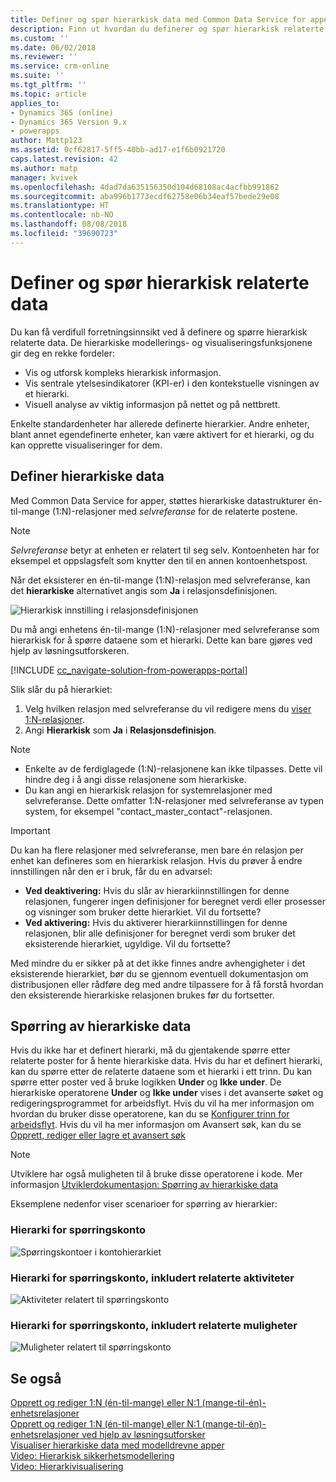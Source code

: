 ```yaml
---
title: Definer og spør hierarkisk data med Common Data Service for apper | MicrosoftDocs
description: Finn ut hvordan du definerer og spør hierarkisk relaterte data
ms.custom: ''
ms.date: 06/02/2018
ms.reviewer: ''
ms.service: crm-online
ms.suite: ''
ms.tgt_pltfrm: ''
ms.topic: article
applies_to:
- Dynamics 365 (online)
- Dynamics 365 Version 9.x
- powerapps
author: Mattp123
ms.assetid: 0cf62817-5ff5-40bb-ad17-e1f6b0921720
caps.latest.revision: 42
ms.author: matp
manager: kvivek
ms.openlocfilehash: 4dad7da635156350d104d68108ac4acfbb991862
ms.sourcegitcommit: aba996b1773ecdf62758e06b34eaf57bede29e08
ms.translationtype: HT
ms.contentlocale: nb-NO
ms.lasthandoff: 08/08/2018
ms.locfileid: "39690723"
---
```

# <a name="define-and-query-hierarchically-related-data"></a>Definer og spør hierarkisk relaterte data

Du kan få verdifull forretningsinnsikt ved å definere og spørre hierarkisk relaterte data. De hierarkiske modellerings- og visualiseringsfunksjonene gir deg en rekke fordeler:  
  
- Vis og utforsk kompleks hierarkisk informasjon.  
- Vis sentrale ytelsesindikatorer (KPI-er) i den kontekstuelle visningen av et hierarki.  
- Visuell analyse av viktig informasjon på nettet og på nettbrett.  
  
Enkelte standardenheter har allerede definerte hierarkier. Andre enheter, blant annet egendefinerte enheter, kan være aktivert for et hierarki, og du kan opprette visualiseringer for dem. 

## <a name="define-hierarchical-data"></a>Definer hierarkiske data

Med Common Data Service for apper, støttes hierarkiske datastrukturer én-til-mange (1:N)-relasjoner med *selvreferanse* for de relaterte postene. 

> [!NOTE]
> *Selvreferanse* betyr at enheten er relatert til seg selv. Kontoenheten har for eksempel et oppslagsfelt som knytter den til en annen kontoenhetspost.

Når det eksisterer en én-til-mange (1:N)-relasjon med selvreferanse, kan det **hierarkiske** alternativet angis som **Ja** i relasjonsdefinisjonen.

![Hierarkisk innstilling i relasjonsdefinisjonen](media/self-referential-relationship-car-solution-explorer.png)

Du må angi enhetens én-til-mange (1:N)-relasjoner med selvreferanse som hierarkisk for å spørre dataene som et hierarki. Dette kan bare gjøres ved hjelp av løsningsutforskeren.

[!INCLUDE [cc_navigate-solution-from-powerapps-portal](../../includes/cc_navigate-solution-from-powerapps-portal.md)]

Slik slår du på hierarkiet:  
  
1. Velg hvilken relasjon med selvreferanse du vil redigere mens du [viser 1:N-relasjoner](create-edit-1n-relationships-solution-explorer.md#view-entity-relationships).
2. Angi **Hierarkisk** som **Ja** i **Relasjonsdefinisjon**.  
  
> [!NOTE]
> - Enkelte av de ferdiglagede (1:N)-relasjonene kan ikke tilpasses. Dette vil hindre deg i å angi disse relasjonene som hierarkiske.  
> - Du kan angi en hierarkisk relasjon for systemrelasjoner med selvreferanse. Dette omfatter 1:N-relasjoner med selvreferanse av typen system, for eksempel "contact_master_contact"-relasjonen.  

> [!IMPORTANT]
> Du kan ha flere relasjoner med selvreferanse, men bare én relasjon per enhet kan defineres som en hierarkisk relasjon. Hvis du prøver å endre innstillingen når den er i bruk, får du en advarsel:
>
> - **Ved deaktivering:** Hvis du slår av hierarkiinnstillingen for denne relasjonen, fungerer ingen definisjoner for beregnet verdi eller prosesser og visninger som bruker dette hierarkiet. Vil du fortsette? 
> - **Ved aktivering:**  Hvis du aktiverer hierarkiinnstillingen for denne relasjonen, blir alle definisjoner for beregnet verdi som bruker det eksisterende hierarkiet, ugyldige. Vil du fortsette?
>
> Med mindre du er sikker på at det ikke finnes andre avhengigheter i det eksisterende hierarkiet, bør du se gjennom eventuell dokumentasjon om distribusjonen eller rådføre deg med andre tilpassere for å få forstå hvordan den eksisterende hierarkiske relasjonen brukes før du fortsetter.

<a name="BKMK_Querydata"></a> 
  
## <a name="query-hierarchical-data"></a>Spørring av hierarkiske data  

Hvis du ikke har et definert hierarki, må du gjentakende spørre etter relaterte poster for å hente hierarkiske data. Hvis du har et definert hierarki, kan du spørre etter de relaterte dataene som et hierarki i ett trinn. Du kan spørre etter poster ved å bruke logikken **Under** og **Ikke under**. De hierarkiske operatorene **Under** og **Ikke under** vises i det avanserte søket og redigeringsprogrammet for arbeidsflyt. Hvis du vil ha mer informasjon om hvordan du bruker disse operatorene, kan du se [Konfigurer trinn for arbeidsflyt](/flow/configure-workflow-steps#setting-conditions-for-workflow-actions). Hvis du vil ha mer informasjon om Avansert søk, kan du se [Opprett, rediger eller lagre et avansert søk](https://docs.microsoft.com/dynamics365/customer-engagement/basics/save-advanced-find-search)  

> [!NOTE]
> Utviklere har også muligheten til å bruke disse operatorene i kode. Mer informasjon [Utviklerdokumentasjon: Spørring av hierarkiske data](/dynamics365/customer-engagement/developer/org-service/query-hierarchical-data)
  
Eksemplene nedenfor viser scenarioer for spørring av hierarkier:  
  
### <a name="query-account-hierarchy"></a>Hierarki for spørringskonto  
  
![Spørringskontoer i kontohierarkiet](media/query-accounts.png)  
  
### <a name="query-account-hierarchy-including-related-activities"></a>Hierarki for spørringskonto, inkludert relaterte aktiviteter  
  
![Aktiviteter relatert til spørringskonto](media/query-account-related-activities.png)  
  
###  <a name="query-account-hierarchy-including-related-opportunities"></a>Hierarki for spørringskonto, inkludert relaterte muligheter  
  
![Muligheter relatert til spørringskonto](media/query-account-related-opportunities.png)  
  
## <a name="see-also"></a>Se også 
[Opprett og rediger 1:N (én-til-mange) eller N:1 (mange-til-én)-enhetsrelasjoner](create-edit-1n-relationships.md)<br />
[Opprett og rediger 1:N (én-til-mange) eller N:1 (mange-til-én)-enhetsrelasjoner ved hjelp av løsningsutforsker](create-edit-1n-relationships-solution-explorer.md)<br />
[Visualiser hierarkiske data med modelldrevne apper](visualize-hierarchical-data.md)<br />
[Video: Hierarkisk sikkerhetsmodellering](http://www.youtube.com/watch?v=kx5So32DrCo&index=10&list=PLC3591A8FE4ADBE07)<br />
[Video: Hierarkivisualisering](http://www.youtube.com/watch?v=_dGBE6icLNw&index=9&list=PLC3591A8FE4ADBE07)

